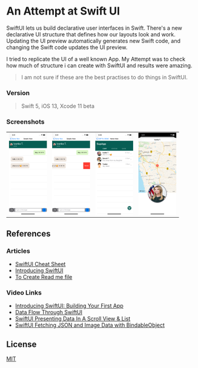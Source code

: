 # An Attempt at Swift UI

SwiftUI lets us build declarative user interfaces in Swift. There's a new declarative UI structure that defines how our layouts look and work. Updating the UI preview automatically generates new Swift code, and changing the Swift code updates the UI preview.

I tried to replicate the UI of a well known App. My Attempt was to check how much of structure i can create with SwiftUI and results were amazing.

>I am not sure if these are the best practises to do things in SwiftUI.

### Version
> Swift 5, iOS 13, Xcode 11 beta

### Screenshots
<table>
    <tr>
        <td>
            <img src = "Screenshots\WAChatList.png" width = 100 alt = "Chatlist">
        </td>
        <td>
            <img src = "Screenshots\WAChatListDelete.png" width = 100 alt = "Chat list Delete">
        </td>
        <td>
            <img src = "Screenshots\WAHome.png" width = 100 alt = "Home">
        </td>
        <td>
            <img src = "Screenshots\WAUserDetail.png" width = 100 alt = "user detail">
        </td>
    </tr>
</table>

## References
### Articles
- [SwiftUI Cheat Sheet](https://github.com/SimpleBoilerplates/SwiftUI-Cheat-Sheet)
- [Introducing SwiftUI](https://developer.apple.com/tutorials/swiftui)
- [To Create Read me file](https://www.makeareadme.com/)

### Video Links
- [Introducing SwiftUI: Building Your First App](https://developer.apple.com/videos/play/wwdc2019/204/)
- [Data Flow Through SwiftUI](https://developer.apple.com/videos/play/wwdc2019/226/)
- [SwiftUI Presenting Data In A Scroll View & List](https://www.youtube.com/watch?v=wjqDQ3X5Vos)
- [SwiftUI Fetching JSON and Image Data with BindableObject](https://www.youtube.com/watch?v=xT4wGOc2jd4)

## License
[MIT](https://choosealicense.com/licenses/mit/)
